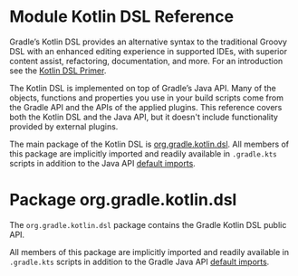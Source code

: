 # Module Kotlin DSL Reference

Gradle’s Kotlin DSL provides an alternative syntax to the traditional Groovy DSL with an enhanced editing experience in supported IDEs, with superior content assist, refactoring, documentation, and more.
For an introduction see the <a href="../userguide/kotlin_dsl.html">Kotlin DSL Primer</a>.

The Kotlin DSL is implemented on top of Gradle’s Java API.
Many of the objects, functions and properties you use in your build scripts come from the Gradle API and the APIs of the applied plugins.
This reference covers both the Kotlin DSL and the Java API, but it doesn't include functionality provided by external plugins.

The main package of the Kotlin DSL is <a href="./-kotlin%20-d-s-l%20-reference/org.gradle.kotlin.dsl/index.html">org.gradle.kotlin.dsl</a>.
All members of this package are implicitly imported and readily available in `.gradle.kts` scripts in addition to the Java API <a href="../userguide/writing_build_scripts.html#script-default-imports">default imports</a>.

# Package org.gradle.kotlin.dsl

The `org.gradle.kotlin.dsl` package contains the Gradle Kotlin DSL public API.

All members of this package are implicitly imported and readily available in `.gradle.kts` scripts in addition to the Gradle Java API <a href="../../../userguide/writing_build_scripts.html#script-default-imports">default imports</a>.
